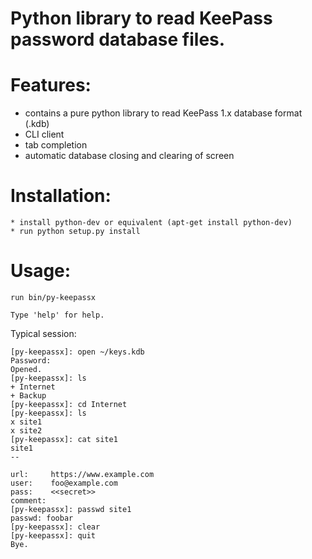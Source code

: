 Python library to read KeePass password database files.
=======================================================

Features:
========
 - contains a pure python library to read KeePass 1.x database format (.kdb)
 - CLI client
  - tab completion
  - automatic database closing and clearing of screen

Installation:
=============
    * install python-dev or equivalent (apt-get install python-dev)
    * run python setup.py install

Usage:
======
    run bin/py-keepassx

    Type 'help' for help.

Typical session:

    [py-keepassx]: open ~/keys.kdb
    Password:
    Opened.
    [py-keepassx]: ls
    + Internet
    + Backup
    [py-keepassx]: cd Internet
    [py-keepassx]: ls
    x site1
    x site2
    [py-keepassx]: cat site1
    site1
    --

    url:     https://www.example.com
    user:    foo@example.com
    pass:    <<secret>>
    comment:
    [py-keepassx]: passwd site1
    passwd: foobar
    [py-keepassx]: clear
    [py-keepassx]: quit
    Bye.
